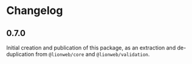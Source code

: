 # Changelog

## 0.7.0

Initial creation and publication of this package, as an extraction and de-duplication from `@lionweb/core` and `@lionweb/validation`.

